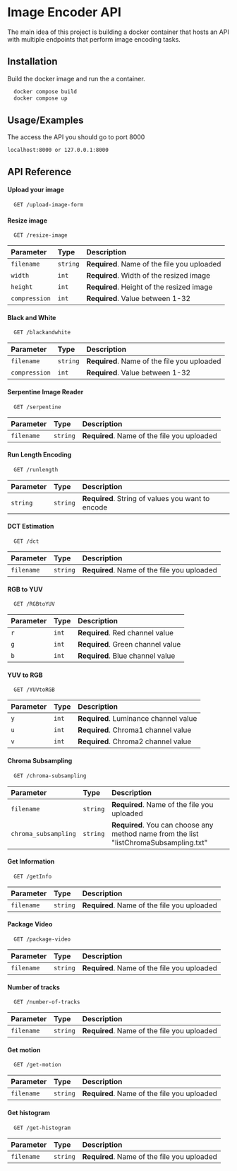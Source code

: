 
# Image Encoder API

The main idea of this project is building a docker container that hosts an API with multiple endpoints that perform image encoding tasks.




## Installation

Build the docker image and run the a container.
```bash
  docker compose build
  docker compose up
```

    
## Usage/Examples

The access the API you should go to port 8000
```
localhost:8000 or 127.0.0.1:8000
```


## API Reference

#### Upload your image
```http
  GET /upload-image-form
```

#### Resize image

```http
  GET /resize-image
```

| Parameter | Type     | Description                       |
| :-------- | :------- | :-------------------------------- |
| `filename`      | `string` | **Required**. Name of the file you uploaded |
| `width`      | `int` | **Required**. Width of the resized image |
| `height`      | `int` | **Required**. Height of the resized image |
| `compression`      | `int` | **Required**. Value between 1-32 |

#### Black and White

```http
  GET /blackandwhite
```

| Parameter | Type     | Description                       |
| :-------- | :------- | :-------------------------------- |
| `filename`      | `string` | **Required**. Name of the file you uploaded |
| `compression`      | `int` | **Required**. Value between 1-32 |

#### Serpentine Image Reader
```http
  GET /serpentine
```

| Parameter | Type     | Description                       |
| :-------- | :------- | :-------------------------------- |
| `filename`      | `string` | **Required**. Name of the file you uploaded |

#### Run Length Encoding
```http
  GET /runlength
```

| Parameter | Type     | Description                       |
| :-------- | :------- | :-------------------------------- |
| `string`      | `string` | **Required**. String of values you want to encode |


#### DCT Estimation
```http
  GET /dct
```

| Parameter | Type     | Description                       |
| :-------- | :------- | :-------------------------------- |
| `filename`      | `string` | **Required**. Name of the file you uploaded |

#### RGB to YUV
```http
  GET /RGBtoYUV
```

| Parameter | Type     | Description                       |
| :-------- | :------- | :-------------------------------- |
| `r`      | `int` | **Required**. Red channel value |
| `g`      | `int` | **Required**. Green channel value |
| `b`      | `int` | **Required**. Blue channel value |

#### YUV to RGB
```http
  GET /YUVtoRGB
```

| Parameter | Type     | Description                       |
| :-------- | :------- | :-------------------------------- |
| `y`      | `int` | **Required**. Luminance channel value |
| `u`      | `int` | **Required**. Chroma1 channel value |
| `v`      | `int` | **Required**. Chroma2 channel value |

#### Chroma Subsampling 
```http
  GET /chroma-subsampling
```

| Parameter | Type     | Description                       |
| :-------- | :------- | :-------------------------------- |
| `filename`      | `string` | **Required**. Name of the file you uploaded |
| `chroma_subsampling`      | `string` | **Required**. You can choose any method name from the list "listChromaSubsampling.txt" |

#### Get Information 
```http
  GET /getInfo
```

| Parameter | Type     | Description                       |
| :-------- | :------- | :-------------------------------- |
| `filename`      | `string` | **Required**. Name of the file you uploaded |

#### Package Video 
```http
  GET /package-video
```

| Parameter | Type     | Description                       |
| :-------- | :------- | :-------------------------------- |
| `filename`      | `string` | **Required**. Name of the file you uploaded |

#### Number of tracks 
```http
  GET /number-of-tracks
```

| Parameter | Type     | Description                       |
| :-------- | :------- | :-------------------------------- |
| `filename`      | `string` | **Required**. Name of the file you uploaded |

#### Get motion
```http
  GET /get-motion
```

| Parameter | Type     | Description                       |
| :-------- | :------- | :-------------------------------- |
| `filename`      | `string` | **Required**. Name of the file you uploaded |

#### Get histogram
```http
  GET /get-histogram
```

| Parameter | Type     | Description                       |
| :-------- | :------- | :-------------------------------- |
| `filename`      | `string` | **Required**. Name of the file you uploaded |